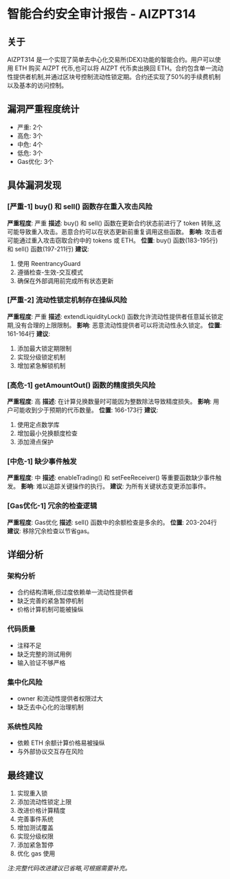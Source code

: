 # 智能合约安全审计报告 - AIZPT314

## 关于
AIZPT314 是一个实现了简单去中心化交易所(DEX)功能的智能合约。用户可以使用 ETH 购买 AIZPT 代币,也可以将 AIZPT 代币卖出换回 ETH。合约包含单一流动性提供者机制,并通过区块号控制流动性锁定期。合约还实现了50%的手续费机制以及基本的访问控制。

## 漏洞严重程度统计
- 严重: 2个
- 高危: 3个  
- 中危: 4个
- 低危: 3个
- Gas优化: 3个

## 具体漏洞发现

### [严重-1] buy() 和 sell() 函数存在重入攻击风险
**严重程度**: 严重
**描述**: buy() 和 sell() 函数在更新合约状态前进行了 token 转账,这可能导致重入攻击。恶意合约可以在状态更新前重复调用这些函数。
**影响**: 攻击者可能通过重入攻击窃取合约中的 tokens 或 ETH。
**位置**: buy() 函数(183-195行)和 sell() 函数(197-211行)
**建议**: 
1. 使用 ReentrancyGuard 
2. 遵循检查-生效-交互模式
3. 确保在外部调用前完成所有状态更新

### [严重-2] 流动性锁定机制存在操纵风险
**严重程度**: 严重
**描述**: extendLiquidityLock() 函数允许流动性提供者任意延长锁定期,没有合理的上限限制。
**影响**: 恶意流动性提供者可以将流动性永久锁定。
**位置**: 161-164行
**建议**:
1. 添加最大锁定期限制
2. 实现分级锁定机制
3. 增加紧急解锁机制

### [高危-1] getAmountOut() 函数的精度损失风险
**严重程度**: 高
**描述**: 在计算兑换数量时可能因为整数除法导致精度损失。
**影响**: 用户可能收到少于预期的代币数量。
**位置**: 166-173行
**建议**:
1. 使用定点数学库
2. 增加最小兑换额度检查  
3. 添加滑点保护

### [中危-1] 缺少事件触发
**严重程度**: 中
**描述**: enableTrading() 和 setFeeReceiver() 等重要函数缺少事件触发。
**影响**: 难以追踪关键操作的执行。
**建议**: 为所有关键状态变更添加事件。

### [Gas优化-1] 冗余的检查逻辑
**严重程度**: Gas优化
**描述**: sell() 函数中的余额检查是多余的。
**位置**: 203-204行
**建议**: 移除冗余检查以节省gas。

## 详细分析

### 架构分析
- 合约结构清晰,但过度依赖单一流动性提供者
- 缺乏完善的紧急暂停机制
- 价格计算机制可能被操纵

### 代码质量
- 注释不足
- 缺乏完整的测试用例
- 输入验证不够严格

### 集中化风险
- owner 和流动性提供者权限过大
- 缺乏去中心化的治理机制

### 系统性风险  
- 依赖 ETH 余额计算价格易被操纵
- 与外部协议交互存在风险

## 最终建议

1. 实现重入锁
2. 添加流动性锁定上限
3. 改进价格计算精度
4. 完善事件系统
5. 增加测试覆盖
6. 实现分级权限
7. 添加紧急暂停
8. 优化 gas 使用

*注:完整代码改进建议已省略,可根据需要补充。*
